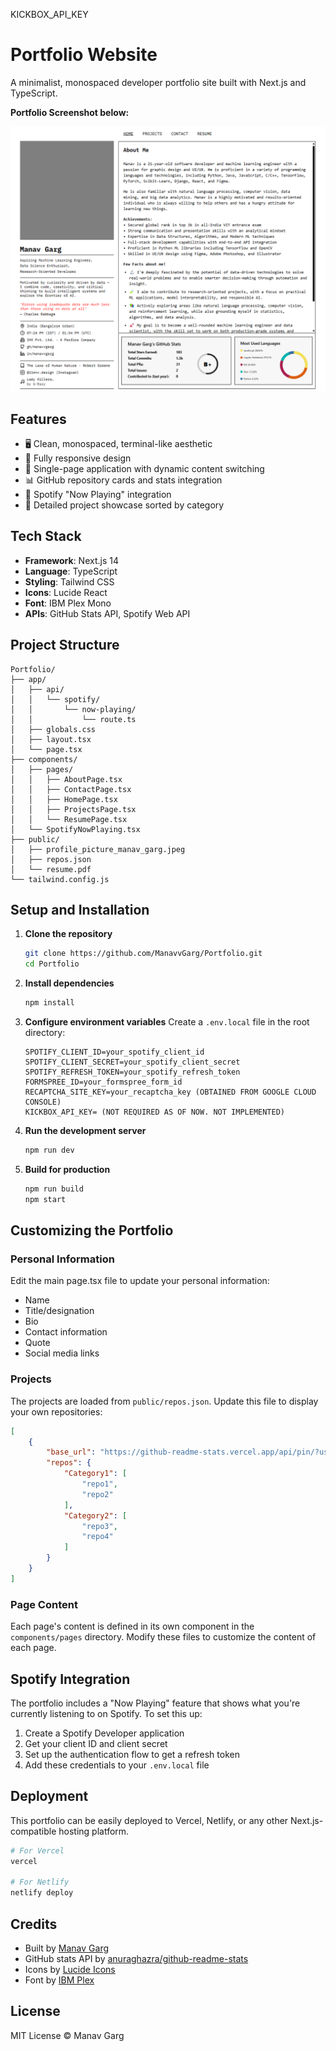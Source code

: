 KICKBOX_API_KEY

# Portfolio Website

A minimalist, monospaced developer portfolio site built with Next.js and
TypeScript.

**Portfolio Screenshot below:**

<img src="image\screenshot.png" width="600" alt="Portfolio Screenshot">

## Features

- 🖥️ Clean, monospaced, terminal-like aesthetic
- 📱 Fully responsive design
- 🔄 Single-page application with dynamic content switching
- 📊 GitHub repository cards and stats integration
- 🎵 Spotify "Now Playing" integration
- 📄 Detailed project showcase sorted by category

## Tech Stack

- **Framework**: Next.js 14
- **Language**: TypeScript
- **Styling**: Tailwind CSS
- **Icons**: Lucide React
- **Font**: IBM Plex Mono
- **APIs**: GitHub Stats API, Spotify Web API

## Project Structure

```
Portfolio/
├── app/
│   ├── api/
│   │   └── spotify/
│   │       └── now-playing/
│   │           └── route.ts
│   ├── globals.css
│   ├── layout.tsx
│   └── page.tsx
├── components/
│   ├── pages/
│   │   ├── AboutPage.tsx
│   │   ├── ContactPage.tsx
│   │   ├── HomePage.tsx
│   │   ├── ProjectsPage.tsx
│   │   └── ResumePage.tsx
│   └── SpotifyNowPlaying.tsx
├── public/
│   ├── profile_picture_manav_garg.jpeg
│   ├── repos.json
│   └── resume.pdf
└── tailwind.config.js
```

## Setup and Installation

1. **Clone the repository**

   ```bash
   git clone https://github.com/ManavvGarg/Portfolio.git
   cd Portfolio
   ```
2. **Install dependencies**

   ```bash
   npm install
   ```
3. **Configure environment variables** Create a `.env.local` file in the root
   directory:

   ```
   SPOTIFY_CLIENT_ID=your_spotify_client_id
   SPOTIFY_CLIENT_SECRET=your_spotify_client_secret
   SPOTIFY_REFRESH_TOKEN=your_spotify_refresh_token
   FORMSPREE_ID=your_formspree_form_id
   RECAPTCHA_SITE_KEY=your_recaptcha_key (OBTAINED FROM GOOGLE CLOUD CONSOLE)
   KICKBOX_API_KEY= (NOT REQUIRED AS OF NOW. NOT IMPLEMENTED)
   ```
4. **Run the development server**

   ```bash
   npm run dev
   ```
5. **Build for production**

   ```bash
   npm run build
   npm start
   ```

## Customizing the Portfolio

### Personal Information

Edit the main page.tsx file to update your personal information:

- Name
- Title/designation
- Bio
- Contact information
- Quote
- Social media links

### Projects

The projects are loaded from `public/repos.json`. Update this file to display
your own repositories:

```json
[
    {
        "base_url": "https://github-readme-stats.vercel.app/api/pin/?username=yourusername&repo=",
        "repos": {
            "Category1": [
                "repo1",
                "repo2"
            ],
            "Category2": [
                "repo3",
                "repo4"
            ]
        }
    }
]
```

### Page Content

Each page's content is defined in its own component in the `components/pages`
directory. Modify these files to customize the content of each page.

## Spotify Integration

The portfolio includes a "Now Playing" feature that shows what you're currently
listening to on Spotify. To set this up:

1. Create a Spotify Developer application
2. Get your client ID and client secret
3. Set up the authentication flow to get a refresh token
4. Add these credentials to your `.env.local` file

## Deployment

This portfolio can be easily deployed to Vercel, Netlify, or any other
Next.js-compatible hosting platform.

```bash
# For Vercel
vercel

# For Netlify
netlify deploy
```

## Credits

- Built by [Manav Garg](https://github.com/ManavvGarg/)
- GitHub stats API by
  [anuraghazra/github-readme-stats](https://github.com/anuraghazra/github-readme-stats)
- Icons by [Lucide Icons](https://lucide.dev/)
- Font by [IBM Plex](https://www.ibm.com/plex/)

## License

MIT License © Manav Garg
